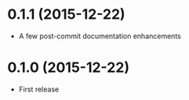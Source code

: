 # 0.1.1 (2015-12-22)

- A few post-commit documentation enhancements

# 0.1.0 (2015-12-22)

- First release
